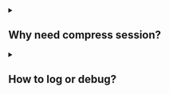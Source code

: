<details>
<summary>

## Why need compress session?
</summary>

Sessions require context memory. However, The chat API is stateless. Therefore, each request needs to include the chat history.
Chat history grows rapidly with the conversation, leading to a rapid increase in data transmitted to the API server.

This presents two problems:

1. The amount of data the LLM needs to process for each request keeps increasing, resulting in longer response times and increased costs.
2. The data volume may exceed the LLM's processing capacity, leading to errors.

AICHat's strategy is to automatically compress the chat history when the number of tokens in the chat history exceeds a certain value (`compress_threshold`).

</details>

<details>
<summary>

## How to log or debug?
</summary>

Run the following command:
```
AICHAT_LOG_LEVEL=debug aichat
```
Then check the log file `<aichat-config-dir>/aichat.log`.

Detailed request and response data can be found in the log files.

</details>